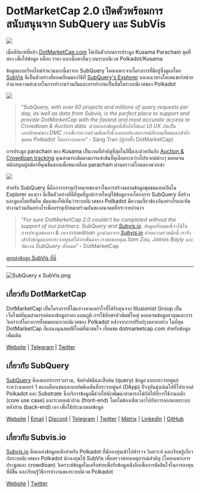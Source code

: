 # DotMarketCap 2.0 เปิดตัวพร้อมการสนับสนุนจาก SubQuery และ SubVis

![](https://cdn-images-1.medium.com/max/1600/1*fIxEXupCMUaaMsWQbA7zFQ.gif)

เมื่อสัปดาห์ที่แล้ว [DotMarketCap.com](https://dotmarketcap.com/) ได้เปิดตัวก่อนการประมูล Kusama Parachain ชุดที่สอง เพื่อให้ข้อมูล บล็อก ราคา และเนื้อหาอื่นๆ บนระบบนิเวศ Polkadot/Kusama

ข้อมูลแบบเรียลไทม์จำนวนมากนี้มาจาก SubQuery โดยเฉพาะจากโครงการที่มีอยู่ซึ่งดูแลโดย [SubVis](https://explorer.subquery.network/subquery/subvis-io/kusama-auction) นี่เป็นตัวอย่างที่ยอดเยี่ยมของวิธีที่ [SubQuery's Explorer](https://explorer.subquery.network/) และแนวทางโอเพนซอร์สช่วยอำนวยความสะดวกในการทำงานร่วมกันและการทำงานเป็นทีมในระบบนิเวศของ Polkadot

![](https://cdn-images-1.medium.com/max/1600/1*-UL84MrIB3TtZBkDPwLMmw.png)

> _"SubQuery, with over 60 projects and millions of query requests per day, as well as data from Subvis, is the perfect place to support and provide DotMarketCap with the fastest and most accurate access to Crowdloan & Auction data. ด้วยแหล่งข้อมูลที่เชื่อถือได้และ UI UX อันเป็นเอกลักษณ์ของ DMC เราเชื่อว่าความร่วมมือครั้งนี้จะมอบประสบการณ์ที่ยอดเยี่ยมและเข้าถึงชุมชน Polkadot ได้อย่างง่ายดาย"_ - Sang Tran (ผู้ก่อตั้ง DotMarketCap)

การประมูล parachain ของ Kusama เป็นงานที่สำคัญที่สุดในปีนี้และด้วยกันกับ [Auction & Crowdloan tracking](https://dotmarketcap.com/auction) คุณสามารถติดตามการแข่งขันที่ดุเดือดระหว่างโปรเจกต์ต่างๆ ตลอดจนสนับสนุนผู้สมัครที่คุณชื่นชอบเพื่อชนะสล็อต parachain ผ่านคราวด์โลนของพวกเขา

![](https://cdn-images-1.medium.com/max/1600/1*n_y-1CUv1BcU2bzCs15djA.png)

สำหรับ SubQuery นี่คือการบรรลุเป้าหมายของเราในการสร้างตลาดข้อมูลชุมชนแบบเปิดใน Explorer ของเรา นี่เป็นตัวอย่างที่ดีที่สุดที่ลูกค้ารายใหญ่ใช้ข้อมูลจากโครงการ SubQuery ที่สร้างและดูแลโดยทีมอื่น มันแสดงให้เห็นว่าระบบนิเวศของ Polkadot มีความเกี่ยวข้องกันอย่างไรและทีมทำงานร่วมกันอย่างไรเพื่อบรรลุเป้าหมายร่วมกันของอนาคตที่กระจายอำนาจ

> _"For sure DotMarketCap 2.0 couldn’t be completed without the support of our partners: SubQuery and [Subvis.io](http://subvis.io/). ข้อมูลทั้งหมดที่เราใช้ในการประมูลของเรา & เพจ crowdloan ถูกนำมาจาก [Subvis.io](http://subvis.io/) ด้วยความร่วมมือนี้ เราจึงเข้าถึงข้อมูลแบบกระจายศูนย์ได้ง่ายขึ้นมาก เราขอขอบคุณ Sam Zou, James Bayly และทีมงาน SubQuery ทั้งหมด"_ - DotMarketCap

[ดูแหล่งข้อมูล SubVis ที่นี่](https://explorer.subquery.network/subquery/subvis-io/kusama-auction)

---

![SubQuery x SubVis.png](https://cdn-images-1.medium.com/max/1600/1*ZOtmJdlgr-5H4BAt2gVKLw.png)

## **เกี่ยวกับ DotMarketCap**

DotMarketCap เป็นโครงการที่ไม่แสวงหาผลกำไรที่ได้รับทุนจาก Illusionist Group เป็นเว็บไซต์ที่คุณสามารถค้นหาข้อมูลราคา แผนภูมิ การใช้อักษรตัวพิมพ์ใหญ่ ตลอดจนข้อมูลล่าสุดและการวิเคราะห์โครงการทั้งหมดบนระบบนิเวศของ Polkadot หลังจากการปรับปรุงหลายอย่าง ในที่สุด DotMarketCap ก็แสดงคุณสมบัติใหม่ที่น่าสนใจ เยี่ยมชม dotmarketcap.com สำหรับข้อมูลเพิ่มเติม

[Website](http://dotmarketcap.com/) | [Telegram](https://t.me/DotMarketCap_ANN) | [Twitter](https://twitter.com/DotMarketCap?ref_src=twsrc%5Egoogle%7Ctwcamp%5Eserp%7Ctwgr%5Eauthor)

## **เกี่ยวกับ SubQuery**

[SubQuery](https://subquery.network/) คือเลเยอร์การรวบรวม, จัดทำดัชนีและสืบค้น (query) ข้อมูล แบบกระจายศูนย์ ระหว่างเลเยอร์ 1 ของบล็อกเชนและแอปพลิเคชันที่กระจายศูนย์ (DApp) ปัจจุบันมุ่งเน้นไปที่โปรเจกต์ Polkadot และ Substrate ซึ่งบริการข้อมูลนี้ช่วยให้นักพัฒนาสามารถโฟกัสไปที่การใช้งานหลัก (core use case) และระบบหน้าบ้าน (front-end) โดยไม่ต้องเสียเวลาไปกับการออกแบบระบบหลังบ้าน (back-end) เอง เพื่อใช้ประมวลผลข้อมูล

[Website](https://subquery.network/) | [Email](mailto:hello@subquery.network) | [Discord](https://discord.com/invite/78zg8aBSMG) | [Telegram](https://t.me/subquerynetwork) | [Twitter](https://twitter.com/subquerynetwork) | [Matrix](https://matrix.to/#/#subquery:matrix.org) | [LinkedIn](https://www.linkedin.com/company/subquery) | [GitHub](https://github.com/subquery)

## **เกี่ยวกับ Subvis.io**

[Subvis.io](https://dotmarketcap.com/blog-detail/541/Subvis.io) คือแหล่งข้อมูลหลักสำหรับ Polkadot ที่นักลงทุนเข้าไปสำรวจ วิเคราะห์ และเรียนรู้เกี่ยวกับระบบนิเวศของ Polkadot นักลงทุนใช้ SubVis เพื่อตรวจสอบเหตุการณ์สำคัญ (โดยเฉพาะการประมูลและ crowdloan) วิเคราะห์ข้อมูลในเครือข่ายเพื่อรับข้อมูลเชิงลึกเพื่อการตัดสินใจในการลงทุนที่ดีขึ้น และเรียนรู้วิธีการทำงานของระบบนิเวศ Polkadot

[Website](https://www.subvis.io/) | [Twitter](https://twitter.com/subvisioapp)
